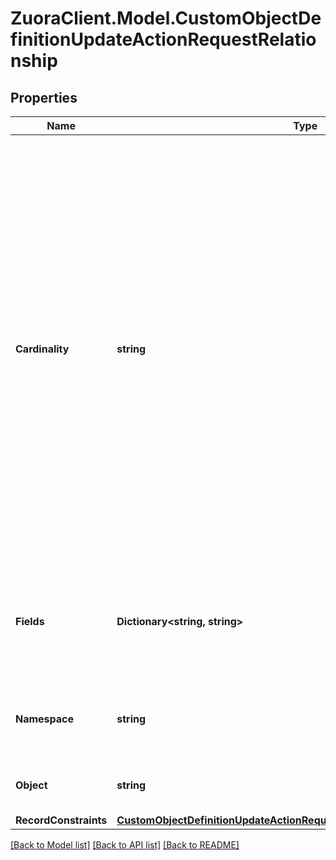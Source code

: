 # ZuoraClient.Model.CustomObjectDefinitionUpdateActionRequestRelationship

## Properties

Name | Type | Description | Notes
------------ | ------------- | ------------- | -------------
**Cardinality** | **string** | The cardinality of the relationship from this object to another object.  Only the &#x60;manyToOne&#x60; cardinality can be used when creating relationships.  A relationship with &#x60;oneToMany&#x60; cardinality is created implicitly when a &#x60;manyToOne&#x60; relationship is created.  A custom object definition can have a maximum of 2 &#x60;manyToOne&#x60; relationships.  | [optional] 
**Fields** | **Dictionary&lt;string, string&gt;** | Field mappings in the form of &#x60;&lt;this-object-field-name&gt;&#x60;: &#x60;&lt;other-object-field-name&gt;&#x60;.  | 
**Namespace** | **string** | The namespace where the related object is located | 
**Object** | **string** | The API name of the related object | 
**RecordConstraints** | [**CustomObjectDefinitionUpdateActionRequestRelationshipRecordConstraints**](CustomObjectDefinitionUpdateActionRequestRelationshipRecordConstraints.md) |  | [optional] 

[[Back to Model list]](../README.md#documentation-for-models) [[Back to API list]](../README.md#documentation-for-api-endpoints) [[Back to README]](../README.md)

